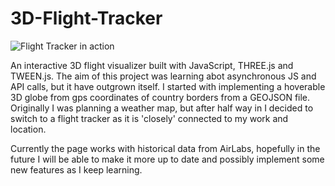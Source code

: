 # 3D-Flight-Tracker

![Flight Tracker in action](/blob/main/flightTrackerSample.png)

An interactive 3D flight visualizer built with JavaScript, THREE.js and TWEEN.js.
The aim of this project was learning abot asynchronous JS and API calls, but it have outgrown itself.
I started with implementing a hoverable 3D globe from gps coordinates of country borders from a GEOJSON file.
Originally I was planning a weather map, but after half way in I decided to switch to a flight tracker as it is 
'closely' connected to my work and location.

Currently the page works with historical data from AirLabs, hopefully in the future I will be able to make it more
up to date and possibly implement some new features as I keep learning.
